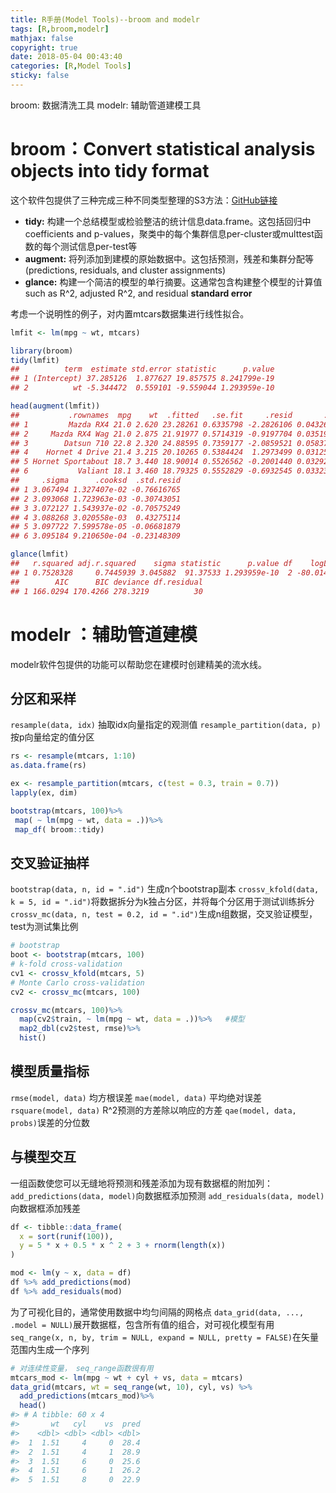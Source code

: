 ```yaml
---
title: R手册(Model Tools)--broom and modelr
tags: [R,broom,modelr]
mathjax: false
copyright: true
date: 2018-05-04 00:43:40
categories: [R,Model Tools]
sticky: false
---
```



broom: 数据清洗工具
modelr: 辅助管道建模工具

<!-- more -->

# broom：Convert statistical analysis objects into tidy format

这个软件包提供了三种完成三种不同类型整理的S3方法：[GitHub链接](https://github.com/tidyverse/broom)

- **tidy:** 构建一个总结模型或检验整洁的统计信息data.frame。这包括回归中coefficients and p-values，聚类中的每个集群信息per-cluster或multtest函数的每个测试信息per-test等
- **augment:** 将列添加到建模的原始数据中。这包括预测，残差和集群分配等(predictions, residuals, and cluster assignments)
- **glance:** 构建一个简洁的模型的单行摘要。这通常包含构建整个模型的计算值such as R^2, adjusted R^2, and residual **standard error**

考虑一个说明性的例子，对内置mtcars数据集进行线性拟合。

```r
lmfit <- lm(mpg ~ wt, mtcars)

library(broom)
tidy(lmfit)
##          term  estimate std.error statistic      p.value
## 1 (Intercept) 37.285126  1.877627 19.857575 8.241799e-19
## 2          wt -5.344472  0.559101 -9.559044 1.293959e-10

head(augment(lmfit))
##           .rownames  mpg    wt  .fitted   .se.fit     .resid       .hat
## 1         Mazda RX4 21.0 2.620 23.28261 0.6335798 -2.2826106 0.04326896
## 2     Mazda RX4 Wag 21.0 2.875 21.91977 0.5714319 -0.9197704 0.03519677
## 3        Datsun 710 22.8 2.320 24.88595 0.7359177 -2.0859521 0.05837573
## 4    Hornet 4 Drive 21.4 3.215 20.10265 0.5384424  1.2973499 0.03125017
## 5 Hornet Sportabout 18.7 3.440 18.90014 0.5526562 -0.2001440 0.03292182
## 6           Valiant 18.1 3.460 18.79325 0.5552829 -0.6932545 0.03323551
##     .sigma      .cooksd  .std.resid
## 1 3.067494 1.327407e-02 -0.76616765
## 2 3.093068 1.723963e-03 -0.30743051
## 3 3.072127 1.543937e-02 -0.70575249
## 4 3.088268 3.020558e-03  0.43275114
## 5 3.097722 7.599578e-05 -0.06681879
## 6 3.095184 9.210650e-04 -0.23148309

glance(lmfit)
##   r.squared adj.r.squared    sigma statistic      p.value df    logLik
## 1 0.7528328     0.7445939 3.045882  91.37533 1.293959e-10  2 -80.01471
##        AIC      BIC deviance df.residual
## 1 166.0294 170.4266 278.3219          30
```


# modelr ：辅助管道建模

modelr软件包提供的功能可以帮助您在建模时创建精美的流水线。

## 分区和采样

`resample(data, idx)` 抽取idx向量指定的观测值
`resample_partition(data, p)` 按p向量给定的值分区

```r
rs <- resample(mtcars, 1:10)
as.data.frame(rs)

ex <- resample_partition(mtcars, c(test = 0.3, train = 0.7))
lapply(ex, dim)

bootstrap(mtcars, 100)%>%
 map( ~ lm(mpg ~ wt, data = .))%>%
 map_df( broom::tidy)
```

## 交叉验证抽样

`bootstrap(data, n, id = ".id")` 生成n个bootstrap副本
`crossv_kfold(data, k = 5, id = ".id")`将数据拆分为k独占分区，并将每个分区用于测试训练拆分
`crossv_mc(data, n, test = 0.2, id = ".id")`生成n组数据，交叉验证模型，test为测试集比例

```r
# bootstrap
boot <- bootstrap(mtcars, 100)
# k-fold cross-validation
cv1 <- crossv_kfold(mtcars, 5)
# Monte Carlo cross-validation
cv2 <- crossv_mc(mtcars, 100)

crossv_mc(mtcars, 100)%>%
  map(cv2$train, ~ lm(mpg ~ wt, data = .))%>%   #模型
  map2_dbl(cv2$test, rmse)%>%
  hist()
```


## 模型质量指标

`rmse(model, data)` 均方根误差
`mae(model, data)` 平均绝对误差
`rsquare(model, data)` R^2预测的方差除以响应的方差
`qae(model, data, probs)`误差的分位数


## 与模型交互

一组函数使您可以无缝地将预测和残差添加为现有数据框的附加列：
`add_predictions(data, model)`向数据框添加预测
`add_residuals(data, model)`向数据框添加残差

```r
df <- tibble::data_frame(
  x = sort(runif(100)),
  y = 5 * x + 0.5 * x ^ 2 + 3 + rnorm(length(x))
)

mod <- lm(y ~ x, data = df)
df %>% add_predictions(mod)
df %>% add_residuals(mod)
```

为了可视化目的，通常使用数据中均匀间隔的网格点
`data_grid(data, ..., .model = NULL)`展开数据框，包含所有值的组合，对可视化模型有用
`seq_range(x, n, by, trim = NULL, expand = NULL, pretty = FALSE)`在矢量范围内生成一个序列

```r
# 对连续性变量， seq_range函数很有用
mtcars_mod <- lm(mpg ~ wt + cyl + vs, data = mtcars)
data_grid(mtcars, wt = seq_range(wt, 10), cyl, vs) %>%   
  add_predictions(mtcars_mod)%>%
  head()
#> # A tibble: 60 x 4
#>       wt   cyl    vs  pred
#>    <dbl> <dbl> <dbl> <dbl>
#>  1  1.51     4     0  28.4
#>  2  1.51     4     1  28.9
#>  3  1.51     6     0  25.6
#>  4  1.51     6     1  26.2
#>  5  1.51     8     0  22.9
```

